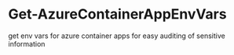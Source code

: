 # Get-AzureContainerAppEnvVars
get env vars for azure container apps for easy auditing of sensitive information
